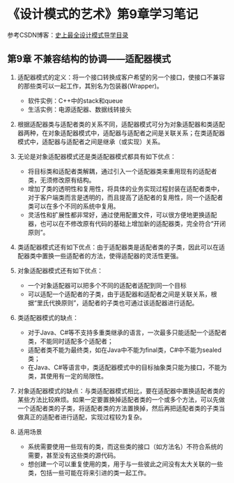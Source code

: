 # 《设计模式的艺术》第9章学习笔记

参考CSDN博客：[史上最全设计模式导学目录](https://blog.csdn.net/LoveLion/article/details/17517213)

## 第9章 不兼容结构的协调——适配器模式

1. 适配器模式的定义：将一个接口转换成客户希望的另一个接口，使接口不兼容的那些类可以一起工作，其别名为包装器(Wrapper)。
    - 软件实例：C++中的stack和queue
    - 生活实例：电源适配器、数据线转接头

2. 根据适配器类与适配者类的关系不同，适配器模式可分为对象适配器和类适配器两种，在对象适配器模式中，适配器与适配者之间是关联关系；在类适配器模式中，适配器与适配者之间是继承（或实现）关系。

3. 无论是对象适配器模式还是类适配器模式都具有如下优点：
    - 将目标类和适配者类解耦，通过引入一个适配器类来重用现有的适配者类，无须修改原有结构。
    - 增加了类的透明性和复用性，将具体的业务实现过程封装在适配者类中，对于客户端类而言是透明的，而且提高了适配者的复用性，同一个适配者类可以在多个不同的系统中复用。
    - 灵活性和扩展性都非常好，通过使用配置文件，可以很方便地更换适配器，也可以在不修改原有代码的基础上增加新的适配器类，完全符合“开闭原则”。

4. 类适配器模式还有如下优点：由于适配器类是适配者类的子类，因此可以在适配器类中置换一些适配者的方法，使得适配器的灵活性更强。

5. 对象适配器模式还有如下优点：
    - 一个对象适配器可以把多个不同的适配者适配到同一个目标
    - 可以适配一个适配者的子类，由于适配器和适配者之间是关联关系，根据“里氏代换原则”，适配者的子类也可通过该适配器进行适配。

6. 类适配器模式的缺点：
    - 对于Java、C#等不支持多重类继承的语言，一次最多只能适配一个适配者类，不能同时适配多个适配者；
    - 适配者类不能为最终类，如在Java中不能为final类，C#中不能为sealed类；
    - 在Java、C#等语言中，类适配器模式中的目标抽象类只能为接口，不能为类，其使用有一定的局限性。

7. 对象适配器模式的缺点：与类适配器模式相比，要在适配器中置换适配者类的某些方法比较麻烦。如果一定要置换掉适配者类的一个或多个方法，可以先做一个适配者类的子类，将适配者类的方法置换掉，然后再把适配者类的子类当做真正的适配者进行适配，实现过程较为复杂。

8. 适用场景
    - 系统需要使用一些现有的类，而这些类的接口（如方法名）不符合系统的需要，甚至没有这些类的源代码。
    - 想创建一个可以重复使用的类，用于与一些彼此之间没有太大关联的一些类，包括一些可能在将来引进的类一起工作。
